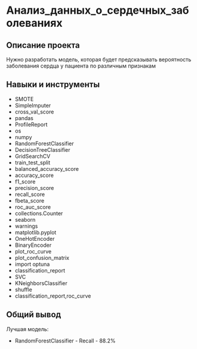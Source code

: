 




# Анализ_данных_о_сердечных_заболеваниях

## Описание проекта
Нужно разработать модель, которая будет предсказывать вероятность заболевания сердца у пациента по различным признакам

## Навыки и инструменты

* SMOTE
* SimpleImputer
* cross_val_score
* pandas
* ProfileReport
* os
* numpy
* RandomForestClassifier
* DecisionTreeClassifier
* GridSearchCV
* train_test_split
* balanced_accuracy_score
* accuracy_score
* f1_score
* precision_score
* recall_score
* fbeta_score
* roc_auc_score
* collections.Counter
* seaborn
* warnings
* matplotlib.pyplot
* OneHotEncoder
* BinaryEncoder
* plot_roc_curve
* plot_confusion_matrix
* import optuna
* classification_report
* SVC
* KNeighborsClassifier
* shuffle
* classification_report,roc_curve

## Общий вывод

Лучшая модель:

* RandomForestClassifier - Recall - 88.2%








<!--

# Описание преокта

Данные- https://www.kaggle.com/datasets/redwankarimsony/heart-disease-data 


Это многомерный тип набора данных, что означает предоставление или включение различных отдельных математических или статистических переменных, многомерный анализ числовых данных. Он состоит из 14 атрибутов: возраст, пол, тип боли в груди, покойное артериальное давление, уровень холестерина в сыворотке крови, голодание крови на глаз, результаты покойной электрокардиографии, достигнутая максимальная частота сердечных сокращений, стенокардия, вызванная физической нагрузкой, депрессия ST, вызванная физической нагрузкой по сравнению с покоем, наклон вершины ST-сегмента при пиковой нагрузке, количество основных сосудов и талассемия. В этой базе данных содержится 76 атрибутов, но все опубликованные исследования относятся к использованию подмножества из 14 из них. База данных Кливленда - единственная, используемая исследователями машинного обучения на сегодняшний день. Одной из основных задач с использованием этого набора данных является прогнозирование на основе предоставленных атрибутов пациента, имеет ли этот конкретный человек сердечное заболевание или нет, а также экспериментальная задача диагностирования и выявления различных идей из этого набора данных, которые могли бы помочь в понимании проблемы более глубоко.


# Описание данных 


Column Descriptions:
* id (Unique id for each patient)
* age (Age of the patient in years)
* origin (place of study)
* sex (Male/Female)
* cp chest pain type ([typical angina, atypical angina, non-anginal, asymptomatic])
* trestbps resting blood pressure (resting blood pressure (in mm Hg on admission to the hospital))
* chol (serum cholesterol in mg/dl)
* fbs (if fasting blood sugar > 120 mg/dl)
* restecg (resting electrocardiographic results)
-- Values: [normal, stt abnormality, lv hypertrophy]
* thalach: maximum heart rate achieved
* exang: exercise-induced angina (True/ False)
* oldpeak: ST depression induced by exercise relative to rest
* slope: the slope of the peak exercise ST segment
* ca: number of major vessels (0-3) colored by fluoroscopy
* thal: [normal; fixed defect; reversible defect]
* num: the predicted attribute
